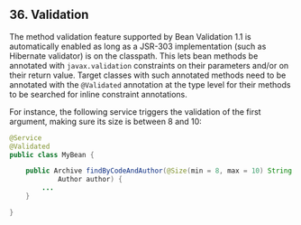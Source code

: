 ## 36. Validation

The method validation feature supported by Bean Validation 1.1 is automatically enabled as long as a JSR-303 implementation (such as Hibernate validator) is on the classpath. This lets bean methods be annotated with  `javax.validation`  constraints on their parameters and/or on their return value. Target classes with such annotated methods need to be annotated with the  `@Validated`  annotation at the type level for their methods to be searched for inline constraint annotations.

For instance, the following service triggers the validation of the first argument, making sure its size is between 8 and 10:

```java
@Service
@Validated
public class MyBean {

	public Archive findByCodeAndAuthor(@Size(min = 8, max = 10) String code,
			Author author) {
		...
	}

}
```
